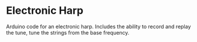 # Electronic Harp
Arduino code for an electronic harp. Includes the ability to record and replay the tune, tune the strings from the base frequency.
